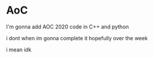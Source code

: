 # AoC

I'm gonna add AOC 2020 code in C++ and python 

i dont when im gonna complete it hopefully over the week 

i mean idk
